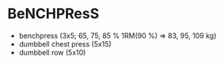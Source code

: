 # BeNCHPResS
* benchpress (3x5; 65, 75, 85 % 1RM(90 %) => 83, 95, 109 kg)
* dumbbell chest press (5x15)
* dumbbell row (5x10)

